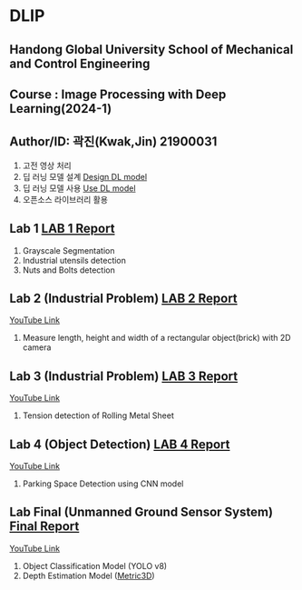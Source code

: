 # DLIP   
## Handong Global University  School of Mechanical and Control Engineering
  
## Course : Image Processing with Deep Learning(2024-1)   
   
## Author/ID: 곽진(Kwak,Jin) 21900031   
   
1. 고전 영상 처리
2. 딥 러닝 모델 설계 [Design DL model](DLIP_Python/myModel)
3. 딥 러닝 모델 사용 [Use DL model](DLIP_Python/LAB/PyLAB2)
4. 오픈소스 라이브러리 활용

## Lab 1   [LAB 1 Report](https://github.com/Kwak-Jin/DLIP/blob/master/Report/DLIP_LAB1_21900031_JinKwak.md)
1. Grayscale Segmentation
2. Industrial utensils detection
3. Nuts and Bolts detection

## Lab 2 (Industrial Problem) [LAB 2 Report](https://github.com/Kwak-Jin/DLIP/blob/master/Report/DLIP_Lab2_21900031_JinKwak.md)
[YouTube Link](https://www.youtube.com/watch?v=Vdq63BO9seQ&t=1s)
1. Measure length, height and width of a rectangular object(brick) with 2D camera

## Lab 3 (Industrial Problem) [LAB 3 Report](https://github.com/Kwak-Jin/DLIP/blob/master/Report/DLIP_Lab3_21900031_JinKwak.md)
[YouTube Link](https://www.youtube.com/watch?v=1wIuSlom4ok)
1. Tension detection of Rolling Metal Sheet

## Lab 4 (Object Detection) [LAB 4 Report](https://github.com/Kwak-Jin/DLIP/blob/master/Report/DLIP_Lab4_21900031_JinKwak.md)
[YouTube Link](https://youtu.be/GdTP1IMIK-g)  
1. Parking Space Detection using CNN model


## Lab Final (Unmanned Ground Sensor System) [Final Report](https://github.com/Kwak-Jin/DLIP/blob/master/Report/DLIP_LAB5_Final_21900031_JinKwak.md)     
[YouTube Link](https://www.youtube.com/watch?v=UDJZypf0S9I&t=6s)   
1. Object Classification Model (YOLO v8)
2. Depth Estimation Model ([Metric3D](https://github.com/YvanYin/Metric3D))

